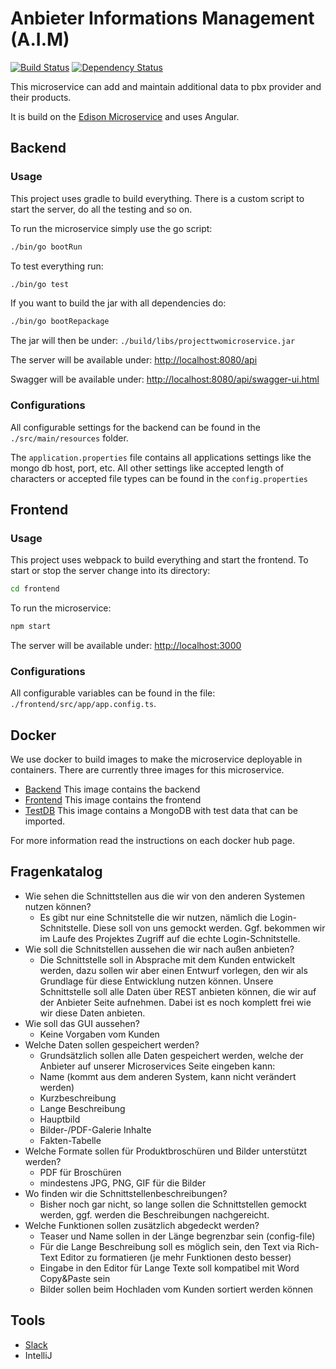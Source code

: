 # Anbieter Informations Management (A.I.M)
[![Build Status](https://travis-ci.org/meandor/project-aim.svg?branch=master)](https://travis-ci.org/meandor/project-aim)
[![Dependency Status](https://www.versioneye.com/user/projects/5832a8b9eaa74b0040ae09ec/badge.svg?style=flat-square)](https://www.versioneye.com/user/projects/5832a8b9eaa74b0040ae09ec)

This microservice can add and maintain additional data to pbx provider and their products.

It is build on the [Edison Microservice](https://github.com/otto-de/edison-microservice) and uses Angular.

## Backend
### Usage
This project uses gradle to build everything. There is a custom script to start the server, do all the testing and so on.

To run the microservice simply use the go script:
````bash
./bin/go bootRun
````

To test everything run:
````bash
./bin/go test
````

If you want to build the jar with all dependencies do:
````bash
./bin/go bootRepackage
````

The jar will then be under: `./build/libs/projecttwomicroservice.jar`

The server will be available under: <http://localhost:8080/api>

Swagger will be available under: <http://localhost:8080/api/swagger-ui.html>

### Configurations
All configurable settings for the backend can be found in the `./src/main/resources` folder.

The `application.properties` file contains all applications settings like the mongo db host, port, etc.
All other settings like accepted length of characters or accepted file types can be found in the `config.properties`

## Frontend
### Usage
This project uses webpack to build everything and start the frontend. To start or stop the server change into its
directory:
````bash
cd frontend
````

To run the microservice:
````bash
npm start
````

The server will be available under: <http://localhost:3000>

### Configurations
All configurable variables can be found in the file: `./frontend/src/app/app.config.ts`.

## Docker
We use docker to build images to make the microservice deployable in containers. There are currently three images for this microservice.

* [Backend](https://hub.docker.com/r/meandor/project-aim-backend/) This image contains the backend
* [Frontend](https://hub.docker.com/r/meandor/project-aim-frontend/) This image contains the frontend
* [TestDB](https://hub.docker.com/r/meandor/project-aim-db/) This image contains a MongoDB with test data that can be imported. 

For more information read the instructions on each docker hub page.

## Fragenkatalog
* Wie sehen die Schnittstellen aus die wir von den anderen Systemen nutzen können?
    * Es gibt nur eine Schnitstelle die wir nutzen, nämlich die Login-Schnitstelle. Diese soll von uns gemockt werden. Ggf. bekommen wir im Laufe des Projektes Zugriff auf die echte Login-Schnitstelle.
* Wie soll die Schnitstellen aussehen die wir nach außen anbieten?
    * Die Schnittstelle soll in Absprache mit dem Kunden entwickelt werden, dazu sollen wir aber einen Entwurf vorlegen, den wir als Grundlage für diese Entwicklung nutzen können. Unsere Schnittstelle soll alle Daten über REST anbieten können, die wir auf der Anbieter Seite aufnehmen. Dabei ist es noch komplett frei wie wir diese Daten anbieten.
* Wie soll das GUI aussehen?
    * Keine Vorgaben vom Kunden
* Welche Daten sollen gespeichert werden?
    * Grundsätzlich sollen alle Daten gespeichert werden, welche der Anbieter auf unserer Microservices Seite eingeben kann:
    * Name (kommt aus dem anderen System, kann nicht verändert werden)
    * Kurzbeschreibung 
    * Lange Beschreibung
    * Hauptbild
    * Bilder-/PDF-Galerie Inhalte
    * Fakten-Tabelle
* Welche Formate sollen für Produktbroschüren und Bilder unterstützt werden?
    * PDF für Broschüren
    * mindestens JPG, PNG, GIF für die Bilder
* Wo finden wir die Schnittstellenbeschreibungen?
    * Bisher noch gar nicht, so lange sollen die Schnittstellen gemockt werden, ggf. werden die Beschreibungen nachgereicht.
* Welche Funktionen sollen zusätzlich abgedeckt werden?
    * Teaser und Name sollen in der Länge begrenzbar sein (config-file)
    * Für die Lange Beschreibung soll es möglich sein, den Text via Rich-Text Editor zu formatieren (je mehr Funktionen desto besser)
    * Eingabe in den Editor für Lange Texte soll kompatibel mit Word Copy&Paste sein
    * Bilder sollen beim Hochladen vom Kunden sortiert werden können

## Tools
* [Slack](https://projmicro.slack.com)
* IntelliJ
